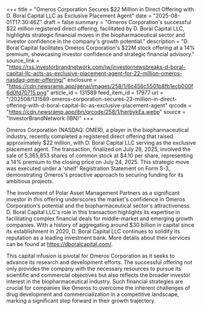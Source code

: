 +++
title = "Omeros Corporation Secures $22 Million in Direct Offering with D. Boral Capital LLC as Exclusive Placement Agent"
date = "2025-08-01T17:30:46Z"
draft = false
summary = "Omeros Corporation's successful $22 million registered direct offering, facilitated by D. Boral Capital LLC, highlights strategic financial moves in the biopharmaceutical sector and investor confidence in the company's growth potential."
description = "D. Boral Capital facilitates Omeros Corporation's $22M stock offering at a 14% premium, showcasing investor confidence and strategic financial advisory."
source_link = "https://rss.investorbrandnetwork.com/iw/investornewsbreaks-d-boral-capital-llc-acts-as-exclusive-placement-agent-for-22-million-omeros-nasdaq-omer-offering/"
enclosure = "https://cdn.newsramp.app/genai/images/258/1/6c456c5501b8fb1ecb000f6d0fd70715.png"
article_id = 131589
feed_item_id = 17977
url = "/202508/131589-omeros-corporation-secures-22-million-in-direct-offering-with-d-boral-capital-llc-as-exclusive-placement-agent"
qrcode = "https://cdn.newsramp.app/ibn/qrcode/258/1/herbykEa.webp"
source = "InvestorBrandNetwork (IBN)"
+++

<p>Omeros Corporation (NASDAQ: OMER), a player in the biopharmaceutical industry, recently completed a registered direct offering that raised approximately $22 million, with D. Boral Capital LLC serving as the exclusive placement agent. The transaction, finalized on July 28, 2025, involved the sale of 5,365,853 shares of common stock at $4.10 per share, representing a 14% premium to the closing price on July 24, 2025. This strategic move was executed under a 'shelf' Registration Statement on Form S-3, demonstrating Omeros's proactive approach to securing funding for its ambitious projects.</p><p>The involvement of Polar Asset Management Partners as a significant investor in this offering underscores the market's confidence in Omeros Corporation's potential and the biopharmaceutical sector's attractiveness. D. Boral Capital LLC's role in this transaction highlights its expertise in facilitating complex financial deals for middle-market and emerging growth companies. With a history of aggregating around $30 billion in capital since its establishment in 2020, D. Boral Capital LLC continues to solidify its reputation as a leading investment bank. More details about their services can be found at <a href='https://dboralcapital.com/' rel='nofollow' target='_blank'>https://dboralcapital.com/</a>.</p><p>This capital infusion is pivotal for Omeros Corporation as it seeks to advance its research and development efforts. The successful offering not only provides the company with the necessary resources to pursue its scientific and commercial objectives but also reflects the broader investor interest in the biopharmaceutical industry. Such financial strategies are crucial for companies like Omeros to overcome the inherent challenges of drug development and commercialization in a competitive landscape, marking a significant step forward in their growth trajectory.</p>